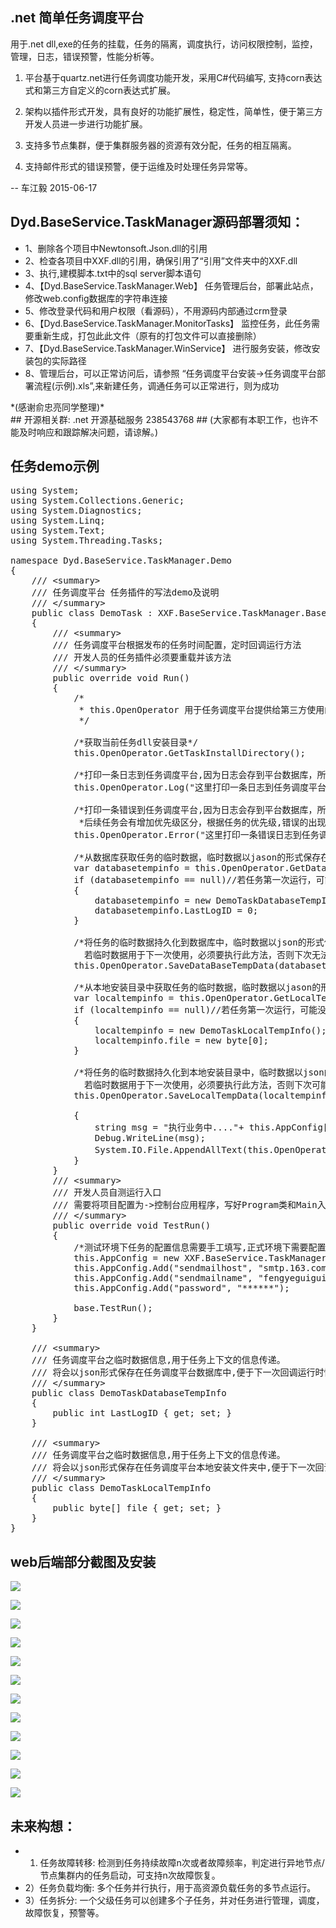 ## .net 简单任务调度平台 ##

用于.net dll,exe的任务的挂载，任务的隔离，调度执行，访问权限控制，监控，管理，日志，错误预警，性能分析等。

1) 平台基于quartz.net进行任务调度功能开发，采用C#代码编写, 支持corn表达式和第三方自定义的corn表达式扩展。

2) 架构以插件形式开发，具有良好的功能扩展性，稳定性，简单性，便于第三方开发人员进一步进行功能扩展。

3) 支持多节点集群，便于集群服务器的资源有效分配，任务的相互隔离。

4) 支持邮件形式的错误预警，便于运维及时处理任务异常等。


-- 车江毅 2015-06-17


## Dyd.BaseService.TaskManager源码部署须知： ##
- 1、删除各个项目中Newtonsoft.Json.dll的引用
- 2、检查各项目中XXF.dll的引用，确保引用了“引用”文件夹中的XXF.dll
- 3、执行,建模脚本.txt中的sql server脚本语句
- 4、【Dyd.BaseService.TaskManager.Web】 任务管理后台，部署此站点，修改web.config数据库的字符串连接
- 5、修改登录代码和用户权限（看源码），不用源码内部通过crm登录
- 6、【Dyd.BaseService.TaskManager.MonitorTasks】 监控任务，此任务需要重新生成，打包此此文件（原有的打包文件可以直接删除）
- 7、【Dyd.BaseService.TaskManager.WinService】 进行服务安装，修改安装包的实际路径
- 8、管理后台，可以正常访问后，请参照 “任务调度平台安装->任务调度平台部署流程(示例).xls”,来新建任务，调通任务可以正常进行，则为成功
<div>*(感谢俞忠亮同学整理)*<div>
## 开源相关群: .net 开源基础服务 238543768 ##
(大家都有本职工作，也许不能及时响应和跟踪解决问题，请谅解。)

## 任务demo示例 ##
<pre class="brush:c#;toolbar: true; auto-links: false;">using System;
using System.Collections.Generic;
using System.Diagnostics;
using System.Linq;
using System.Text;
using System.Threading.Tasks;
 
namespace Dyd.BaseService.TaskManager.Demo
{
    /// &lt;summary&gt;
    /// 任务调度平台 任务插件的写法demo及说明
    /// &lt;/summary&gt;
    public class DemoTask : XXF.BaseService.TaskManager.BaseDllTask
    {
        /// &lt;summary&gt;
        /// 任务调度平台根据发布的任务时间配置，定时回调运行方法
        /// 开发人员的任务插件必须要重载并该方法
        /// &lt;/summary&gt;
        public override void Run()
        {
            /* 
             * this.OpenOperator 用于任务调度平台提供给第三方使用的所有api接口封装
             */
 
            /*获取当前任务dll安装目录*/
            this.OpenOperator.GetTaskInstallDirectory();
 
            /*打印一条日志到任务调度平台,因为日志会存到平台数据库，所以日志要精简，对任务出错时有分析价值【注意：不要频繁打印无用的，非必要的，对分析无价值的日志信息】*/
            this.OpenOperator.Log(&quot;这里打印一条日志到任务调度平台&quot;);
 
            /*打印一条错误到任务调度平台,因为日志会存到平台数据库，所以日志要精简，对任务出错时有分析价值【注意：不要频繁打印无用的，非必要的，对分析无价值的日志信息】
             *后续任务会有增加优先级区分，根据任务的优先级,错误的出现频率等,错误日志会定期推送到开发者邮箱和短信*/
            this.OpenOperator.Error(&quot;这里打印一条错误日志到任务调度平台&quot;, new Exception(&quot;错误msg信息&quot;));
 
            /*从数据库获取任务的临时数据，临时数据以jason的形式保存在数据库里面，便于任务上下文的恢复和信息传递【注意：不应用于&quot;频繁的&quot;存储&quot;大量的&quot;临时数据，会操作网络耗时和数据库性能差】*/
            var databasetempinfo = this.OpenOperator.GetDataBaseTempData&lt;DemoTaskDatabaseTempInfo&gt;();
            if (databasetempinfo == null)//若任务第一次运行，可能没有临时数据。当然也可以在发布任务的时候配置临时数据也可。
            {
                databasetempinfo = new DemoTaskDatabaseTempInfo();
                databasetempinfo.LastLogID = 0;
            }
 
            /*将任务的临时数据持久化到数据库中，临时数据以json的形式保存在数据库里面，便于任务上下文的恢复和信息传递【注意：不应用于&quot;频繁的&quot;存储&quot;大量的&quot;临时数据，会操作网络耗时和数据库性能差】
              若临时数据用于下一次使用，必须要执行此方法，否则下次无法获取【注意:执行此方法,当前临时数据有可能被重置为null，便于内存资源释放】*/
            this.OpenOperator.SaveDataBaseTempData(databasetempinfo);
 
            /*从本地安装目录中获取任务的临时数据，临时数据以jason的形式保存在本地，便于任务上下文的恢复和信息传递【注意：本地临时数据一般用于保存&quot;大量的&quot;临时数据】*/
            var localtempinfo = this.OpenOperator.GetLocalTempData&lt;DemoTaskLocalTempInfo&gt;();
            if (localtempinfo == null)//若任务第一次运行，可能没有临时数据。当然也可以在发布任务的时候上传临时数据json至安装压缩包中也可。
            {
                localtempinfo = new DemoTaskLocalTempInfo();
                localtempinfo.file = new byte[0];
            }
 
            /*将任务的临时数据持久化到本地安装目录中，临时数据以json的形式保存在本地安装目录里面，便于任务上下文的恢复和信息传递【注意：本地临时数据一般用于保存&quot;大量的&quot;临时数据】
              若临时数据用于下一次使用，必须要执行此方法，否则下次可能无法获取【注意:执行此方法,当前临时数据有可能被重置为null，便于内存资源释放】*/
            this.OpenOperator.SaveLocalTempData(localtempinfo);
 
            {
                string msg = &quot;执行业务中....&quot;+ this.AppConfig[&quot;sendmailhost&quot;];
                Debug.WriteLine(msg);
                System.IO.File.AppendAllText(this.OpenOperator.GetTaskInstallDirectory()+&quot;业务.txt&quot;, msg);
            }
        }
        /// &lt;summary&gt;
        /// 开发人员自测运行入口
        /// 需要将项目配置为-&gt;控制台应用程序，写好Program类和Main入口函数
        /// &lt;/summary&gt;
        public override void TestRun()
        {
            /*测试环境下任务的配置信息需要手工填写,正式环境下需要配置在任务配置中心里面*/
            this.AppConfig = new XXF.BaseService.TaskManager.SystemRuntime.TaskAppConfigInfo();
            this.AppConfig.Add(&quot;sendmailhost&quot;, &quot;smtp.163.com&quot;);
            this.AppConfig.Add(&quot;sendmailname&quot;, &quot;fengyeguigui@163.com&quot;);
            this.AppConfig.Add(&quot;password&quot;, &quot;******&quot;);
 
            base.TestRun();
        }
    }
 
    /// &lt;summary&gt;
    /// 任务调度平台之临时数据信息,用于任务上下文的信息传递。
    /// 将会以json形式保存在任务调度平台数据库中,便于下一次回调运行时恢复并使用。【注意：不应用于&quot;频繁的&quot;存储&quot;大量的&quot;临时数据，会操作网络耗时和数据库性能差】
    /// &lt;/summary&gt;
    public class DemoTaskDatabaseTempInfo
    {
        public int LastLogID { get; set; }
    }
 
    /// &lt;summary&gt;
    /// 任务调度平台之临时数据信息,用于任务上下文的信息传递。
    /// 将会以json形式保存在任务调度平台本地安装文件夹中,便于下一次回调运行时恢复并使用。【注意：本地临时数据一般用于保存&quot;大量的&quot;临时数据】
    /// &lt;/summary&gt;
    public class DemoTaskLocalTempInfo
    {
        public byte[] file { get; set; }
    }
}</pre>

## web后端部分截图及安装 ##

<p>
    <img src="http://static.oschina.net/uploads/space/2015/0925/093517_4KvA_2379842.png"/>
</p>
<p>
    <img src="http://static.oschina.net/uploads/space/2015/0925/093517_diZM_2379842.png"/>
</p>
<p>
    <img src="http://static.oschina.net/uploads/space/2015/0925/093517_MdYV_2379842.png"/>
</p>
<p>
    <img src="http://static.oschina.net/uploads/space/2015/0925/093517_r7IR_2379842.png"/>
</p>
<p>
    <img src="http://static.oschina.net/uploads/space/2015/0925/093518_4Hvd_2379842.png"/>
</p>
<p>
    <img src="http://static.oschina.net/uploads/space/2015/0925/093518_WV03_2379842.png"/>
</p>
<p>
    <img src="http://static.oschina.net/uploads/space/2015/0925/093518_9m4C_2379842.png"/>
</p>
<p>
    <img src="http://static.oschina.net/uploads/space/2015/0925/093518_wmiF_2379842.png"/>
</p>
<p>
    <img src="http://static.oschina.net/uploads/space/2015/0925/093518_zAvV_2379842.png"/>
</p>
<p>
    <img src="http://static.oschina.net/uploads/space/2015/0925/093519_zIrW_2379842.png"/>
</p>
<p>
    <img src="http://static.oschina.net/uploads/space/2015/0925/093519_vSpM_2379842.png"/>
</p>
<p>
    <img src="http://static.oschina.net/uploads/space/2015/0925/093519_EcBE_2379842.png"/>
</p>

## 未来构想： ##

- 1) 任务故障转移: 检测到任务持续故障n次或者故障频率，判定进行异地节点/节点集群内的任务启动，可支持n次故障恢复。
- 2）任务负载均衡: 多个任务并行执行，用于高资源负载任务的多节点运行。
- 3）任务拆分: 一个父级任务可以创建多个子任务，并对任务进行管理，调度，故障恢复，预警等。